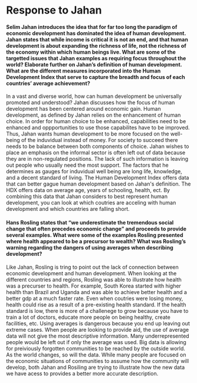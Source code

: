 # Response to Jahan

#### Selim Jahan introduces the idea that for far too long the paradigm of economic development has dominated the idea of human development. Jahan states that while income is critical it is not an end, and that human development is about expanding the richness of life, not the richness of the economy within which human beings live. What are some of the targetted issues that Jahan examples as requiring focus throughout the world? Elaborate further on Jahan’s definition of human development. What are the different measures incorporated into the Human Development Index that serve to capture the breadth and focus of each countries’ average achievement?

In a vast and diverse world, how can human development be universally promoted and understood? Jahan discusses how the focus of human development has been centered around economic gain. Human development, as defined by Jahan relies on the enhancement of human choice. In order for human choice to be enhanced, capabilities need to be enhanced and oppportunities to use those capabilites have to be improved. Thus, Jahan wants human development to be more focused on the well-being of the induvidual instead of money. For society to succeed there needs to be balance between both components of choice. Jahan wishes to place an emphasis on the informal sector is often left out of data because they are in non-regulated positions. The lack of such information is leaving out people who usually need the most support. The factors that he determines as gauges for induvidual well being are long life, knowledge, and a decent standard of living. The Human Development Index offers data that can better gague human development based on Jahan's definition. The HDX offers data on average age, years of schooling, health, ect. By combining this data that Jahan considers to best represent human development, you can look at which coutries are acceling with human development and which countries are falling short.



#### Hans Rosling states that “we underestimate the tremendous social change that often precedes economic change” and proceeds to provide several examples. What were some of the examples Rosling presented where health appeared to be a precursor to wealth? What was Rosling’s warning regarding the dangers of using averages when describing development?

Like Jahan, Rosling is tring to point out the lack of connection between economic development and human development. When looking at the different countries and regions, Rosling was able to illustrate how health was a precurser to health. For example, South Korea started with higher health than Brazil and Uganda and was able to achieve better health and a better gdp at a much faster rate. Even when coutries were losing money, health could rise as a result of a pre-existing health standard. If the health standard is low, there is more of a challenege to grow because you have to train a lot of doctors, educate more people on being healthy, create facilities, etc. Using averages is dangerous because you end up leaving out extreme cases. When people are looking to provide aid, the use of average data will not give the most descriptive information. Many underrepresented people would be left out if only the average was used. Big data is allowing for preiviously forgotten communities to be reached by the outside world. As the world changes, so will the data. While many people are focused on the economic situations of communities to assume how the community will develop, both Jahan and Rosiling are trying to illustrate how the new data we have acess to provides a better more accurate description.
